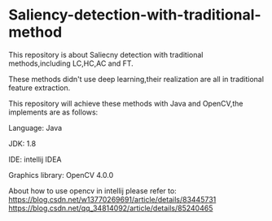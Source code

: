 # Saliency-detection-with-traditional-method

This repository is about Saliecny detection with traditional methods,including LC,HC,AC and FT.

These methods didn't use deep learning,their realization are all in traditional feature extraction.

This repository will achieve these methods with Java and OpenCV,the implements are as follows:

   Language: Java

   JDK: 1.8 

   IDE: intellij IDEA

   Graphics library: OpenCV 4.0.0

   
About how to use opencv in intellij please refer to:
    https://blog.csdn.net/w13770269691/article/details/83445731
    https://blog.csdn.net/qq_34814092/article/details/85240465

